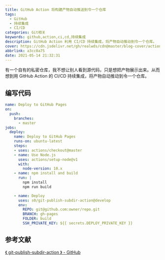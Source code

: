```yaml
---
title: GitHub Action 将构建产物自动推送到令一个仓库
tags:
  - GitHub
  - 持续集成
  - CI/CD
categories: Git相关
keywords: github,action,ci,cd,持续集成
description: GitHub Action 利用 CI/CD 持续集成，将产物自动推动到令一个仓库。
cover: https://cdn.jsdelivr.net/gh/realwds/cdn@master/blog-cover/action.5vhqtmv3tk00.png
abbrlink: a3cc0a75
date: 2021-05-14 21:32:31
---
```


有一个自有的私密仓库，我不想让别人看到源代码，只是想把产物展示出来。从而想到用 GitHub Action 的 CI/CD 持续集成，将产物自动推动到令一个仓库。

## 编写代码

``` yml
name: Deploy to GitHub Pages
on:
  push: 
    branches: 
      - master
jobs:
  deploy:
    name: Deploy to GitHub Pages
    runs-on: ubuntu-latest    
    steps:
    - uses: actions/checkout@master
    - name: Use Node.js
      uses: actions/setup-node@v1
      with:
        node-version: 10.x
    - name: npm install and build
      run: |
        npm install
        npm run build

    - name: Deploy
      uses: s0/git-publish-subdir-action@develop
      env:
        REPO: git@github.com:owner/repo.git
        BRANCH: gh-pages
        FOLDER: build
        SSH_PRIVATE_KEY: ${{ secrets.DEPLOY_PRIVATE_KEY }}
```

## 参考文献

[《 git-publish-subdir-action 》 - GitHub](https://github.com/s0/git-publish-subdir-action)
